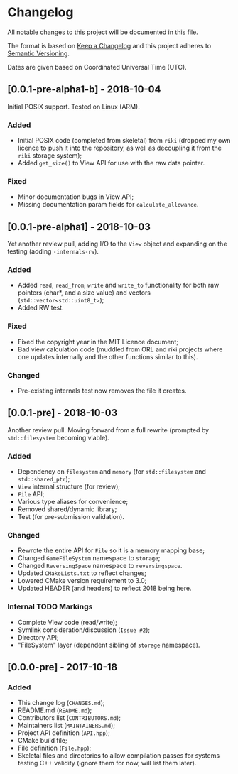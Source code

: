 # Changelog
All notable changes to this project will be documented in this file.

The format is based on [Keep a Changelog](http://keepachangelog.com/en/1.0.0/)
and this project adheres to [Semantic Versioning](http://semver.org/spec/v2.0.0.html).

Dates are given based on Coordinated Universal Time (UTC).

## [0.0.1-pre-alpha1-b] - 2018-10-04

Initial POSIX support.  Tested on Linux (ARM).

### Added
- Initial POSIX code (completed from skeletal) from `riki` (dropped my own licence to push it into the repository, as well as decoupling it from the `riki` storage system);
- Added `get_size()` to View API for use with the raw data pointer.

### Fixed
- Minor documentation bugs in View API;
- Missing documentation param fields for `calculate_allowance`.

## [0.0.1-pre-alpha1] - 2018-10-03

Yet another review pull, adding I/O to the `View` object and expanding on the testing (adding `-internals-rw`).

### Added
- Added `read`, `read_from`, `write` and `write_to` functionality for both raw pointers (char*, and a size value) and vectors (`std::vector<std::uint8_t>`);
- Added RW test.

### Fixed
- Fixed the copyright year in the MIT Licence document;
- Bad view calculation code (muddled from ORL and riki projects where one updates internally and the other functions similar to this).

### Changed
- Pre-existing internals test now removes the file it creates.

## [0.0.1-pre] - 2018-10-03

Another review pull.  Moving forward from a full rewrite (prompted by `std::filesystem` becoming viable).

### Added
- Dependency on `filesystem` and `memory` (for `std::filesystem` and `std::shared_ptr`);
- `View` internal structure (for review);
- `File` API;
- Various type aliases for convenience;
- Removed shared/dynamic library;
- Test (for pre-submission validation).

### Changed
- Rewrote the entire API for `File` so it is a memory mapping base;
- Changed `GameFileSystem` namespace to `storage`;
- Changed `ReversingSpace` namespace to `reversingspace`.
- Updated `CMakeLists.txt` to reflect changes;
- Lowered CMake version requirement to 3.0;
- Updated HEADER (and headers) to reflect 2018 being here.

### Internal TODO Markings
- Complete View code (read/write);
- Symlink consideration/discussion (`Issue #2`);
- Directory API;
- "FileSystem" layer (dependent sibling of `storage` namespace).

## [0.0.0-pre] - 2017-10-18
### Added
- This change log (`CHANGES.md`);
- README.md (`README.md`);
- Contributors list (`CONTRIBUTORS.md`);
- Maintainers list (`MAINTAINERS.md`);
- Project API definition (`API.hpp`);
- CMake build file;
- File definition (`File.hpp`);
- Skeletal files and directories to allow compilation passes for systems testing C++ validity (ignore them for now, will list them later).